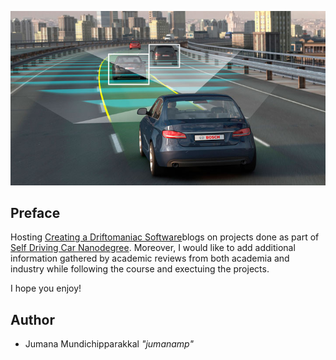 <p align="center">
<img src="readme/intro_image.jpg">
</p>

## Preface

Hosting [Creating a Driftomaniac Software](https://jumanamp.github.io/driftomaniac/)blogs on projects done as part of [Self Driving Car Nanodegree](https://www.udacity.com/course/intro-to-self-driving-cars--nd113?utm_source=google&utm_medium=cpc&utm_campaign=google_search_alpha_nanodegree&gclid=Cj0KCQiA2Y_UBRCGARIsALglqQ1E8Esg4PaFs7C1_PvfF0fI5uLucr2F624vn5158WzhsDfL5EiJjggaAnm_EALw_wcB). Moreover, I would like to add additional information gathered by academic reviews from both academia and industry while following the course and exectuing the projects.

I hope you enjoy!


## Author

* Jumana Mundichipparakkal *"jumanamp"*
